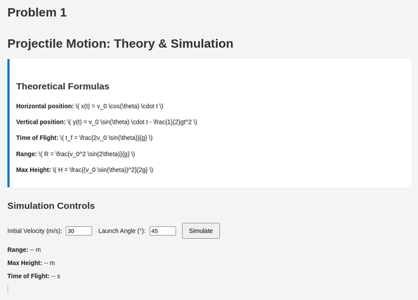 # Problem 1
 <!DOCTYPE html>
<html lang="en">
<head>
  <meta charset="UTF-8">
  <meta name="viewport" content="width=device-width, initial-scale=1">
  <title>Projectile Motion: Theory & Simulation</title>
  <style>
    body {
      font-family: Arial, sans-serif;
      background: #f4f4f4;
      padding: 20px;
      max-width: 1000px;
      margin: auto;
    }
    h1, h2 {
      color: #333;
    }
    canvas {
      border: 1px solid #ccc;
      background: white;
      margin-top: 20px;
    }
    label {
      display: inline-block;
      margin: 10px 10px 10px 0;
    }
    input {
      width: 60px;
      margin-left: 5px;
    }
    button {
      margin-top: 10px;
      padding: 8px 14px;
      font-size: 14px;
    }
    .equations {
      background: #fff;
      padding: 15px;
      border-left: 5px solid #0077cc;
      margin-bottom: 20px;
      line-height: 1.6;
    }
    .results {
      margin-top: 10px;
    }
  </style>
</head>
<body>

  <h1> Projectile Motion: Theory & Simulation</h1>

  <div class="equations">
    <h2> Theoretical Formulas</h2>
    <p><strong>Horizontal position:</strong> \( x(t) = v_0 \cos(\theta) \cdot t \)</p>
    <p><strong>Vertical position:</strong> \( y(t) = v_0 \sin(\theta) \cdot t - \frac{1}{2}gt^2 \)</p>
    <p><strong>Time of Flight:</strong> \( t_f = \frac{2v_0 \sin(\theta)}{g} \)</p>
    <p><strong>Range:</strong> \( R = \frac{v_0^2 \sin(2\theta)}{g} \)</p>
    <p><strong>Max Height:</strong> \( H = \frac{(v_0 \sin(\theta))^2}{2g} \)</p>
  </div>

  <h2> Simulation Controls</h2>
  <label>
    Initial Velocity (m/s):
    <input id="velocity" type="number" value="30" min="1" step="1">
  </label>
  <label>
    Launch Angle (°):
    <input id="angle" type="number" value="45" min="0" max="90" step="1">
  </label>
  <button onclick="simulate()">Simulate</button>

  <div class="results">
    <p><strong>Range:</strong> <span id="range">--</span> m</p>
    <p><strong>Max Height:</strong> <span id="height">--</span> m</p>
    <p><strong>Time of Flight:</strong> <span id="time">--</span> s</p>
  </div>

  <canvas id="canvas" width="800" height="400"></canvas>

  <script>
    const g = 9.81;
    const canvas = document.getElementById('canvas');
    const ctx = canvas.getContext('2d');

    function simulate() {
      const v0 = parseFloat(document.getElementById('velocity').value);
      const angleDeg = parseFloat(document.getElementById('angle').value);
      const angleRad = angleDeg * Math.PI / 180;

      const vx = v0 * Math.cos(angleRad);
      const vy = v0 * Math.sin(angleRad);

      const t_flight = (2 * vy) / g;
      const range = vx * t_flight;
      const h_max = (vy ** 2) / (2 * g);

      // Output results
      document.getElementById('range').innerText = range.toFixed(2);
      document.getElementById('height').innerText = h_max.toFixed(2);
      document.getElementById('time').innerText = t_flight.toFixed(2);

      // Clear and scale canvas
      ctx.clearRect(0, 0, canvas.width, canvas.height);
      const scaleX = canvas.width / (range * 1.1);
      const scaleY = canvas.height / (h_max * 1.5);

      // Draw trajectory
      ctx.beginPath();
      ctx.moveTo(0, canvas.height);
      for (let t = 0; t <= t_flight; t += 0.01) {
        const x = vx * t;
        const y = vy * t - 0.5 * g * t * t;
        ctx.lineTo(x * scaleX, canvas.height - y * scaleY);
      }
      ctx.strokeStyle = 'blue';
      ctx.lineWidth = 2;
      ctx.stroke();

      // Axis labels
      ctx.fillStyle = 'black';
      ctx.font = '12px sans-serif';
      ctx.fillText('0 m', 2, canvas.height - 5);
      ctx.fillText(`${range.toFixed(1)} m`, range * scaleX - 40, canvas.height - 5);
    }

    simulate(); // Run initially
  </script>

</body>
</html>
